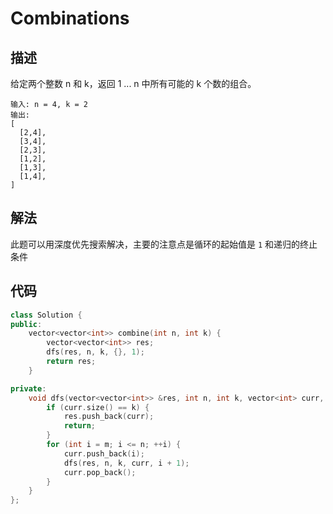 # Combinations

## 描述

给定两个整数 n 和 k，返回 1 ... n 中所有可能的 k 个数的组合。

```
输入: n = 4, k = 2
输出:
[
  [2,4],
  [3,4],
  [2,3],
  [1,2],
  [1,3],
  [1,4],
]
```

## 解法

此题可以用深度优先搜索解决，主要的注意点是循环的起始值是 `1` 和递归的终止条件

## 代码

```cpp
class Solution {
public:
    vector<vector<int>> combine(int n, int k) {
        vector<vector<int>> res;
        dfs(res, n, k, {}, 1);
        return res;
    }

private:
    void dfs(vector<vector<int>> &res, int n, int k, vector<int> curr, int m) {
        if (curr.size() == k) {
            res.push_back(curr);
            return;
        }
        for (int i = m; i <= n; ++i) {
            curr.push_back(i);
            dfs(res, n, k, curr, i + 1);
            curr.pop_back();
        }
    }
};
```
